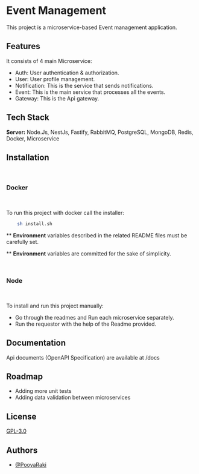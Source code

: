 
# Event Management

This project is a microservice-based Event management application.
## Features
It consists of 4 main Microservice: 
- Auth: User authentication & authorization.
- User: User profile management.
- Notification: This is the service that sends notifications.
- Event: This is the main service that processes all the events.
- Gateway: This is the Api gateway.
## Tech Stack

**Server:** Node.Js, NestJs, Fastify, RabbitMQ, PostgreSQL, MongoDB, Redis, Docker, Microservice


## Installation
<br />

### **Docker**
<br />

To run this project with docker call the installer:
```bash
    sh install.sh
```
** **Environment** variables described in the related README files must be carefully set.

** **Environment** variables are committed for the sake of simplicity.

<br />

### **Node**
<br />

To install and run this project manually:
- Go through the readmes and Run each microservice separately.
- Run the requestor with the help of the Readme provided.

## Documentation
Api documents (OpenAPI Specification) are available at /docs

## Roadmap

- Adding more unit tests
- Adding data validation between microservices

## License

[GPL-3.0](https://github.com/PooyaRaki/EventManagement/blob/master/LICENSE)


## Authors

- [@PooyaRaki](https://www.github.com/PooyaRaki)